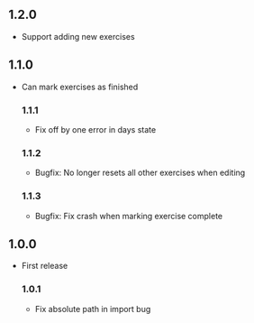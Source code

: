## 1.2.0
- Support adding new exercises

## 1.1.0
- Can mark exercises as finished

  ### 1.1.1
  - Fix off by one error in days state

  ### 1.1.2
  - Bugfix: No longer resets all other exercises when editing

  ### 1.1.3
  - Bugfix: Fix crash when marking exercise complete

## 1.0.0
- First release

  ### 1.0.1
  - Fix absolute path in import bug
